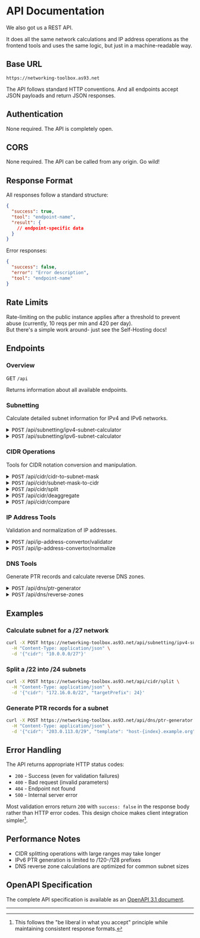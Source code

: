 # API Documentation

We also got us a REST API.

It does all the same network calculations and IP address operations as the frontend tools and uses the same logic, but just in a machine-readable way.

## Base URL

```
https://networking-toolbox.as93.net
```

The API follows standard HTTP conventions.
And all endpoints accept JSON payloads and return JSON responses.

## Authentication
None required. The API is completely open.

## CORS
None required. The API can be called from any origin. Go wild!

## Response Format

All responses follow a standard structure:

```json
{
  "success": true,
  "tool": "endpoint-name",
  "result": {
    // endpoint-specific data
  }
}
```

Error responses:

```json
{
  "success": false,
  "error": "Error description",
  "tool": "endpoint-name"
}
```

## Rate Limits
Rate-limiting on the public instance applies after a threshold to prevent abuse (currently, 10 reqs per min and 420 per day).<br>
But there's a simple work around- just see the Self-Hosting docs!

## Endpoints

### Overview

<kbd>GET</kbd> `/api`

Returns information about all available endpoints.

### Subnetting

Calculate detailed subnet information for IPv4 and IPv6 networks.

<details>
<summary><kbd>POST</kbd> /api/subnetting/ipv4-subnet-calculator</summary>

Calculates comprehensive IPv4 subnet information.

**Request:**
```json
{
  "cidr": "192.168.1.0/24"
}
```

**Response:**
```json
{
  "success": true,
  "tool": "ipv4-subnet-calculator",
  "result": {
    "network": "192.168.1.0",
    "broadcast": "192.168.1.255",
    "subnetMask": "255.255.255.0",
    "wildcardMask": "0.0.0.255",
    "prefixLength": 24,
    "totalHosts": 256,
    "usableHosts": 254,
    "firstUsable": "192.168.1.1",
    "lastUsable": "192.168.1.254",
    "networkClass": "C"
  }
}
```

</details>

<details>
<summary><kbd>POST</kbd> /api/subnetting/ipv6-subnet-calculator</summary>

Calculates comprehensive IPv6 subnet information.

**Request:**
```json
{
  "cidr": "2001:db8::/64"
}
```

**Response:**
```json
{
  "success": true,
  "tool": "ipv6-subnet-calculator",
  "result": {
    "network": "2001:db8::",
    "prefixLength": 64,
    "totalAddresses": "18446744073709551616",
    "firstAddress": "2001:db8::",
    "lastAddress": "2001:db8::ffff:ffff:ffff:ffff",
    "expanded": "2001:0db8:0000:0000:0000:0000:0000:0000/64"
  }
}
```

</details>

### CIDR Operations

Tools for CIDR notation conversion and manipulation.

<details>
<summary><kbd>POST</kbd> /api/cidr/cidr-to-subnet-mask</summary>

Converts CIDR prefix to subnet mask.

**Request:**
```json
{
  "prefix": 24
}
```

**Response:**
```json
{
  "success": true,
  "tool": "cidr-to-subnet-mask",
  "result": {
    "mask": "255.255.255.0"
  }
}
```

</details>

<details>
<summary><kbd>POST</kbd> /api/cidr/subnet-mask-to-cidr</summary>

Converts subnet mask to CIDR prefix.

**Request:**
```json
{
  "mask": "255.255.255.0"
}
```

**Response:**
```json
{
  "success": true,
  "tool": "subnet-mask-to-cidr",
  "result": {
    "prefix": 24
  }
}
```

</details>

<details>
<summary><kbd>POST</kbd> /api/cidr/split</summary>

Split CIDR blocks into smaller subnets.

**Request (by target prefix):**
```json
{
  "cidr": "192.168.0.0/22",
  "targetPrefix": 24
}
```

**Request (by count):**
```json
{
  "cidr": "10.0.0.0/24",
  "count": 4
}
```

**Response:**
```json
{
  "success": true,
  "tool": "split",
  "result": {
    "subnets": [
      "192.168.0.0/24",
      "192.168.1.0/24",
      "192.168.2.0/24",
      "192.168.3.0/24"
    ],
    "totalSubnets": 4,
    "originalCidr": "192.168.0.0/22"
  }
}
```

</details>

<details>
<summary><kbd>POST</kbd> /api/cidr/deaggregate</summary>

Break down CIDR blocks and ranges into uniform subnets.

**Request:**
```json
{
  "input": "192.168.0.0/22\n10.0.0.0-10.0.0.255\n172.16.1.1",
  "targetPrefix": 24
}
```

**Response:**
```json
{
  "success": true,
  "tool": "deaggregate",
  "result": {
    "subnets": [
      "192.168.0.0/24",
      "192.168.1.0/24",
      "192.168.2.0/24",
      "192.168.3.0/24",
      "10.0.0.0/24",
      "172.16.1.1/32"
    ],
    "totalSubnets": 6,
    "originalBlocks": 3,
    "targetPrefix": 24
  }
}
```

</details>

<details>
<summary><kbd>POST</kbd> /api/cidr/compare</summary>

Compare two lists of CIDR blocks.

**Request:**
```json
{
  "listA": "192.168.1.0/24\n10.0.0.0/24\n172.16.0.0/24",
  "listB": "192.168.1.0/24\n10.0.1.0/24\n203.0.113.0/24"
}
```

**Response:**
```json
{
  "success": true,
  "tool": "compare",
  "result": {
    "added": ["10.0.1.0/24", "203.0.113.0/24"],
    "removed": ["10.0.0.0/24", "172.16.0.0/24"],
    "unchanged": ["192.168.1.0/24"],
    "summary": {
      "totalAdded": 2,
      "totalRemoved": 2,
      "totalUnchanged": 1
    }
  }
}
```

</details>

### IP Address Tools

Validation and normalization of IP addresses.

<details>
<summary><kbd>POST</kbd> /api/ip-address-convertor/validator</summary>

Validate IP addresses and determine their type.

**Request:**
```json
{
  "ip": "192.168.1.1"
}
```

**Response:**
```json
{
  "success": true,
  "tool": "validator",
  "result": {
    "valid": true,
    "ipv4": true,
    "ipv6": false
  }
}
```

</details>

<details>
<summary><kbd>POST</kbd> /api/ip-address-convertor/normalize</summary>

Normalize IPv6 addresses to RFC 5952 canonical format.

**Request:**
```json
{
  "ip": "2001:0db8:0000:0000:0000:0000:0000:0001"
}
```

**Response:**
```json
{
  "success": true,
  "tool": "normalize",
  "result": {
    "normalized": "2001:db8::1",
    "isValid": true
  }
}
```

</details>

### DNS Tools

Generate PTR records and calculate reverse DNS zones.

<details>
<summary><kbd>POST</kbd> /api/dns/ptr-generator</summary>

Generate PTR records for IP addresses or CIDR blocks.

**Single IP request:**
```json
{
  "ip": "192.168.1.1"
}
```

**CIDR block request:**
```json
{
  "cidr": "192.168.1.0/29",
  "template": "server-{octets}.example.com"
}
```

**Single IP response:**
```json
{
  "success": true,
  "tool": "ptr-generator",
  "result": {
    "ptr": "1.1.168.192.in-addr.arpa",
    "ip": "192.168.1.1"
  }
}
```

**CIDR block response:**
```json
{
  "success": true,
  "tool": "ptr-generator",
  "result": {
    "records": [
      "0.1.168.192.in-addr.arpa IN PTR server-192-168-1-0.example.com.",
      "1.1.168.192.in-addr.arpa IN PTR server-192-168-1-1.example.com."
    ],
    "template": "server-{octets}.example.com",
    "totalRecords": 8
  }
}
```

> [!NOTE]
> IPv6 CIDR blocks are only supported for /120 to /128 prefixes due to performance constraints.

</details>

<details>
<summary><kbd>POST</kbd> /api/dns/reverse-zones</summary>

Calculate required reverse DNS zones for CIDR blocks.

**Request:**
```json
{
  "cidr": "192.168.1.0/24"
}
```

**Response:**
```json
{
  "success": true,
  "tool": "reverse-zones",
  "result": {
    "zones": ["1.168.192.in-addr.arpa"],
    "cidr": "192.168.1.0/24",
    "ipVersion": 4,
    "totalZones": 1
  }
}
```

</details>

## Examples

### Calculate subnet for a /27 network

```bash
curl -X POST https://networking-toolbox.as93.net/api/subnetting/ipv4-subnet-calculator \
  -H "Content-Type: application/json" \
  -d '{"cidr": "10.0.0.0/27"}'
```

### Split a /22 into /24 subnets

```bash
curl -X POST https://networking-toolbox.as93.net/api/cidr/split \
  -H "Content-Type: application/json" \
  -d '{"cidr": "172.16.0.0/22", "targetPrefix": 24}'
```

### Generate PTR records for a subnet

```bash
curl -X POST https://networking-toolbox.as93.net/api/dns/ptr-generator \
  -H "Content-Type: application/json" \
  -d '{"cidr": "203.0.113.0/29", "template": "host-{index}.example.org"}'
```

## Error Handling

The API returns appropriate HTTP status codes:

- `200` - Success (even for validation failures)
- `400` - Bad request (invalid parameters)
- `404` - Endpoint not found
- `500` - Internal server error

Most validation errors return `200` with `success: false` in the response body rather than HTTP error codes. This design choice makes client integration simpler[^1].

## Performance Notes

- CIDR splitting operations with large ranges may take longer
- IPv6 PTR generation is limited to /120-/128 prefixes
- DNS reverse zone calculations are optimized for common subnet sizes

## OpenAPI Specification

The complete API specification is available as an [OpenAPI 3.1 document](../../swagger.yaml).

---

[^1]: This follows the "be liberal in what you accept" principle while maintaining consistent response formats.
